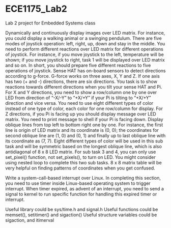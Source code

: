 # ECE1175_Lab2
Lab 2 project for Embedded Systems class

Dynamically and continuously display images over LED matrix. For instance, you could display a walking animal or a swinging pendulum.
There are five modes of joystick operation: left, right, up, down and stay in the middle. You need to perform different reactions over LED matrix for different operations of joystick. For instance, if you move joystick to the left, temperature will be shown; if you move joystick to right, task 1 will be displayed over LED matrix and so on. In short, you should prepare five different reactions to five operations of joystick.
Sense HAT has on-board sensors to detect directions according to g-force. G-force works on three axes, X, Y and Z. If one axis has two (+ and -) directions, there are six directions. You task is to show reactions towards different directions when you tilt your sense HAT and Pi. For X and Y directions, you need to show a row/column one by one over LED from direction of “-X/-Y” to “+X/+Y” if your Pi is tilting to “+X/+Y” direction and vice versa. You need to use eight different types of color instead of one type of color, each color for one row/column for display. For Z directions, if you Pi is facing up you should display message over LED matrix. You need to print message to shell if your Pi is facing down.
Display oblique lines from top left to bottom right one by one. For instance, the first line is origin of LED matrix and its coordinate is (0, 0); the coordinates for second oblique line are (1, 0) and (0, 1) and finally up to last oblique line with its coordinate as (7, 7). Eight different types of color will be used in this sub task and will be symmetric based on the longest oblique line, which is also antidiagonal of 8 x 8 LED matrix.
For sub task 3 and 4, you can only use set_pixel() function, not set_pixels(), to turn on LED. You might consider using nested loop to complete this two sub tasks. 8 x 8 matrix table will be very helpful on finding patterns of coordinates when you get confused.

Write a system-call-based interrupt over Linux. In completing this section, you need to use timer inside Linux-based operating system to trigger interrupt. When timer expired, as advent of an interrupt, you need to send a signal to kernel to run specific function for handling this expired timer or interrupt.

Useful library could be sys/time.h and signal.h
Useful functions could be memset(), setitimer() and sigaction()
Useful structure variables could be sigaction, and itimerval 
